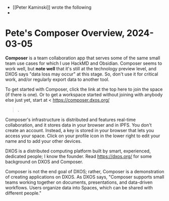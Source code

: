 - [[Peter Kaminski]] wrote the following
-
# Pete's Composer Overview, 2024-03-05

**Composer** is a team collaboration app that serves some of the same small team use cases for which I use HackMD and Obsidian. Composer seems to work well, but **note well** that it's still at the technology preview level, and DXOS says "data loss may occur" at this stage. So, don't use it for critical work, and/or regularly export data to another tool.

To get started with Composer, click the link at the top here to join the space (if there is one). Or to get a workspace started without joining with anybody else just yet, start at <
https://composer.dxos.org/
> .

Composer's infrastructure is distributed and features real-time collaboration, and it stores data in your browser and in IPFS. You don't create an account. Instead, a key is stored in your browser that lets you access your space. Click on your profile icon in the lower right to edit your name and to add your other devices.

DXOS is a distributed computing platform built by smart, experienced, dedicated people; I know the founder. Read <https://dxos.org/> for some background on DXOS and Composer.

Composer is not the end goal of DXOS; rather, Composer is a demonstration of creating applications on DXOS. As DXOS says, "Composer supports small teams working together on documents, presentations, and data-driven workflows. Users organize data into Spaces, which can be shared with different people." 
